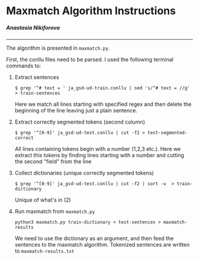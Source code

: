 # Maxmatch Algorithm Instructions
##### *Anastasia Nikiforova*
---
The algorithm is presented in ```maxmatch.py```.

First, the conllu files need to be parsed. I used the following terminal commands to:
1. Extract sentences
    ```
    $ grep '^# text = ' ja_gsd-ud-train.conllu | sed 's/^# text = //g' > train-sentences
    ```
    Here we match all lines starting with specified regex and then delete the beginning of the line leaving just a plain sentence.

2. Extract correctly segmented tokens (second column)
    ```
    $ grep '^[0-9]' ja_gsd-ud-test.conllu | cut -f2 > test-segmented-correct
    ```
    All lines containing tokens begin with a number (1,2,3 etc.). Here we extract this tokens by finding lines starting with a number and cutting the second "field" from the line
3. Collect dictionaries (unique correctly segmented tokens)
    ```
    $ grep '^[0-9]' ja_gsd-ud-test.conllu | cut -f2 | sort -u  > train-dictionary
    ```
    Unique of what's in (2)

4. Run maxmatch from ```maxmatch.py```
    ```
    python3 maxmatch.py train-dictionary < test-sentences > maxmatch-results
    ```
    We need to use the dictionary as an argument, and then feed the sentences to the maxmatch algorithm. Tokenized sentences are written to ```maxmatch-results.txt```